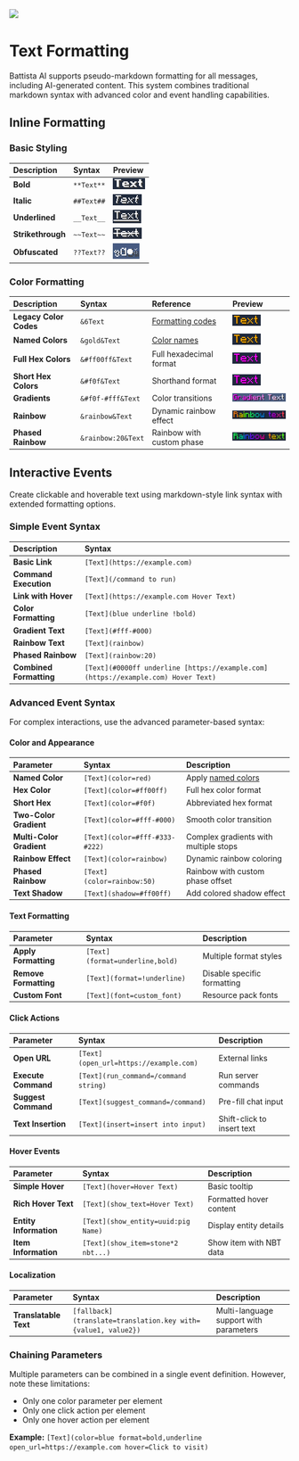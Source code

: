 <img src="https://r2cdn.perplexity.ai/pplx-full-logo-primary-dark%402x.png" style="height:64px;margin-right:32px"/>

# Text Formatting

Battista AI supports pseudo-markdown formatting for all messages, including AI-generated content. This system combines traditional markdown syntax with advanced color and event handling capabilities.

## Inline Formatting

### Basic Styling

| Description | Syntax | Preview |
| :-- | :-- | :-- |
| **Bold** | `**Text**` | ![](assets/text-example-8.png) |
| **Italic** | `##Text##` | ![](assets/text-example-9.png) |
| **Underlined** | `__Text__` | ![](assets/text-example-10.png) |
| **Strikethrough** | `~~Text~~` | ![](assets/text-example-11.png) |
| **Obfuscated** | `??Text??` | ![](assets/text-example-2.gif) |

### Color Formatting

| Description | Syntax | Reference | Preview |
| :-- | :-- | :-- | :-- |
| **Legacy Color Codes** | `&6Text` | [Formatting codes](https://minecraft.wiki/w/Formatting_codes) | ![](assets/text-example-1.png) |
| **Named Colors** | `&gold&Text` | [Color names](https://minecraft.wiki/w/Formatting_codes) | ![](assets/text-example-1.png) |
| **Full Hex Colors** | `&#ff00ff&Text` | Full hexadecimal format | ![](assets/text-example-3.png) |
| **Short Hex Colors** | `&#f0f&Text` | Shorthand format | ![](assets/text-example-3.png) |
| **Gradients** | `&#f0f-#fff&Text` | Color transitions | ![](assets/text-example-5.png) |
| **Rainbow** | `&rainbow&Text` | Dynamic rainbow effect | ![](assets/text-example-6.png) |
| **Phased Rainbow** | `&rainbow:20&Text` | Rainbow with custom phase | ![](assets/text-example-7.png) |

## Interactive Events

Create clickable and hoverable text using markdown-style link syntax with extended formatting options.

### Simple Event Syntax

| Description | Syntax |
| :-- | :-- |
| **Basic Link** | `[Text](https://example.com)` |
| **Command Execution** | `[Text](/command to run)` |
| **Link with Hover** | `[Text](https://example.com Hover Text)` |
| **Color Formatting** | `[Text](blue underline !bold)` |
| **Gradient Text** | `[Text](#fff-#000)` |
| **Rainbow Text** | `[Text](rainbow)` |
| **Phased Rainbow** | `[Text](rainbow:20)` |
| **Combined Formatting** | `[Text](#0000ff underline [https://example.com](https://example.com) Hover Text)` |

### Advanced Event Syntax

For complex interactions, use the advanced parameter-based syntax:

#### Color and Appearance

| Parameter | Syntax | Description |
| :-- | :-- | :-- |
| **Named Color** | `[Text](color=red)` | Apply [named colors](https://minecraft.wiki/w/Formatting_codes) |
| **Hex Color** | `[Text](color=#ff00ff)` | Full hex color format |
| **Short Hex** | `[Text](color=#f0f)` | Abbreviated hex format |
| **Two-Color Gradient** | `[Text](color=#fff-#000)` | Smooth color transition |
| **Multi-Color Gradient** | `[Text](color=#fff-#333-#222)` | Complex gradients with multiple stops |
| **Rainbow Effect** | `[Text](color=rainbow)` | Dynamic rainbow coloring |
| **Phased Rainbow** | `[Text](color=rainbow:50)` | Rainbow with custom phase offset |
| **Text Shadow** | `[Text](shadow=#ff00ff)` | Add colored shadow effect |

#### Text Formatting

| Parameter | Syntax | Description |
| :-- | :-- | :-- |
| **Apply Formatting** | `[Text](format=underline,bold)` | Multiple format styles |
| **Remove Formatting** | `[Text](format=!underline)` | Disable specific formatting |
| **Custom Font** | `[Text](font=custom_font)` | Resource pack fonts |

#### Click Actions

| Parameter | Syntax | Description |
| :-- | :-- | :-- |
| **Open URL** | `[Text](open_url=https://example.com)` | External links |
| **Execute Command** | `[Text](run_command=/command string)` | Run server commands |
| **Suggest Command** | `[Text](suggest_command=/command)` | Pre-fill chat input |
| **Text Insertion** | `[Text](insert=insert into input)` | Shift-click to insert text |

#### Hover Events

| Parameter | Syntax | Description |
| :-- | :-- | :-- |
| **Simple Hover** | `[Text](hover=Hover Text)` | Basic tooltip |
| **Rich Hover Text** | `[Text](show_text=Hover Text)` | Formatted hover content |
| **Entity Information** | `[Text](show_entity=uuid:pig Name)` | Display entity details |
| **Item Information** | `[Text](show_item=stone*2 nbt...)` | Show item with NBT data |

#### Localization

| Parameter | Syntax | Description |
| :-- | :-- | :-- |
| **Translatable Text** | `[fallback](translate=translation.key with={value1, value2})` | Multi-language support with parameters |

### Chaining Parameters

Multiple parameters can be combined in a single event definition. However, note these limitations:

- Only one color parameter per element
- Only one click action per element
- Only one hover action per element

**Example:** `[Text](color=blue format=bold,underline open_url=https://example.com hover=Click to visit)`

